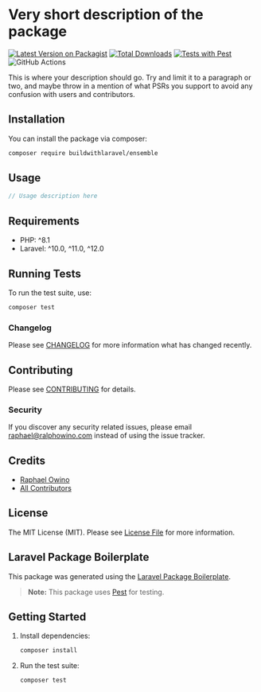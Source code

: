 # Very short description of the package

[![Latest Version on Packagist](https://img.shields.io/packagist/v/buildwithlaravel/ensemble.svg?style=flat-square)](https://packagist.org/packages/buildwithlaravel/ensemble)
[![Total Downloads](https://img.shields.io/packagist/dt/buildwithlaravel/ensemble.svg?style=flat-square)](https://packagist.org/packages/buildwithlaravel/ensemble)
[![Tests with Pest](https://pestphp.com/badge.svg)](https://pestphp.com)
![GitHub Actions](https://github.com/buildwithlaravel/ensemble/actions/workflows/main.yml/badge.svg)

This is where your description should go. Try and limit it to a paragraph or two, and maybe throw in a mention of what PSRs you support to avoid any confusion with users and contributors.

## Installation

You can install the package via composer:

```bash
composer require buildwithlaravel/ensemble
```

## Usage

```php
// Usage description here
```

## Requirements

- PHP: ^8.1
- Laravel: ^10.0, ^11.0, ^12.0

## Running Tests

To run the test suite, use:

```bash
composer test
```

### Changelog

Please see [CHANGELOG](CHANGELOG.md) for more information what has changed recently.

## Contributing

Please see [CONTRIBUTING](CONTRIBUTING.md) for details.

### Security

If you discover any security related issues, please email raphael@ralphowino.com instead of using the issue tracker.

## Credits

-   [Raphael Owino](https://github.com/buildwithlaravel)
-   [All Contributors](../../contributors)

## License

The MIT License (MIT). Please see [License File](LICENSE.md) for more information.

## Laravel Package Boilerplate

This package was generated using the [Laravel Package Boilerplate](https://laravelpackageboilerplate.com).

> **Note:** This package uses [Pest](https://pestphp.com/) for testing.

## Getting Started

1. Install dependencies:
   ```bash
   composer install
   ```
2. Run the test suite:
   ```bash
   composer test
   ```
